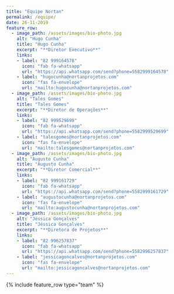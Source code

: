 ```yaml
---
title: "Equipe Nortan"
permalink: /equipe/
date: 26-11-2019
feature_row:
  - image_path: /assets/images/bio-photo.jpg
    alt: "Hugo Cunha"
    title: "Hugo Cunha"
    excerpt: "**Diretor Executivo**"
    links:
    - label: "82 999164578"
      icon: "fab fa-whatsapp"
      url: "https://api.whatsapp.com/send?phone=5582999164578"
    - label: "hugocunha@nortanprojetos.com"
      icon: "fas fa-envelope"
      url: "mailto:hugocunha@nortanprojetos.com"
  - image_path: /assets/images/bio-photo.jpg
    alt: "Tales Gomes"
    title: "Tales Gomes"
    excerpt: "**Diretor de Operações**"
    links:
    - label: "82 999529699"
      icon: "fab fa-whatsapp"
      url: "https://api.whatsapp.com/send?phone=5582999529699"
    - label: "talesgomes@nortanprojetos.com"
      icon: "fas fa-envelope"
      url: "mailto:talesgomes@nortanprojetos.com"
  - image_path: /assets/images/bio-photo.jpg
    alt: "Augusto Cunha"
    title: "Augusto Cunha"
    excerpt: "**Diretor Comercial**"
    links:
    - label: "82 999161729"
      icon: "fab fa-whatsapp"
      url: "https://api.whatsapp.com/send?phone=5582999161729"
    - label: "augustocunha@nortanprojetos.com"
      icon: "fas fa-envelope"
      url: "mailto:augustocunha@nortanprojetos.com"
  - image_path: /assets/images/bio-photo.jpg
    alt: "Jéssica Gonçalves"
    title: "Jéssica Gonçalves"
    excerpt: "**Diretora de Projetos**"
    links:
    - label: "82 996257837"
      icon: "fab fa-whatsapp"
      url: "https://api.whatsapp.com/send?phone=5582996257837"
    - label: "jessicagoncalves@nortanprojetos.com"
      icon: "fas fa-envelope"
      url: "mailto:jessicagoncalves@nortanprojetos.com"
---
```


{% include feature_row type="team" %}

